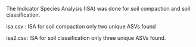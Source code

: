 The Indicator Species Analysis (ISA) was done for soil compaction and soil classification.

isa.csv : ISA for soil compaction only two unique ASVs found

isa2.csv: ISA for soil classification only three unique ASVs found.



